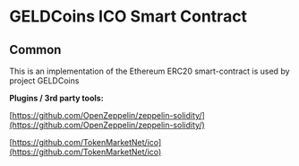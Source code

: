 # GELDCoins ICO Smart Contract

## Common

This is an implementation of the Ethereum ERC20 smart-contract is used by project GELDCoins

<b>Plugins / 3rd party tools:</b>

[https://github.com/OpenZeppelin/zeppelin-solidity/](https://github.com/OpenZeppelin/zeppelin-solidity/)

[https://github.com/TokenMarketNet/ico](https://github.com/TokenMarketNet/ico)